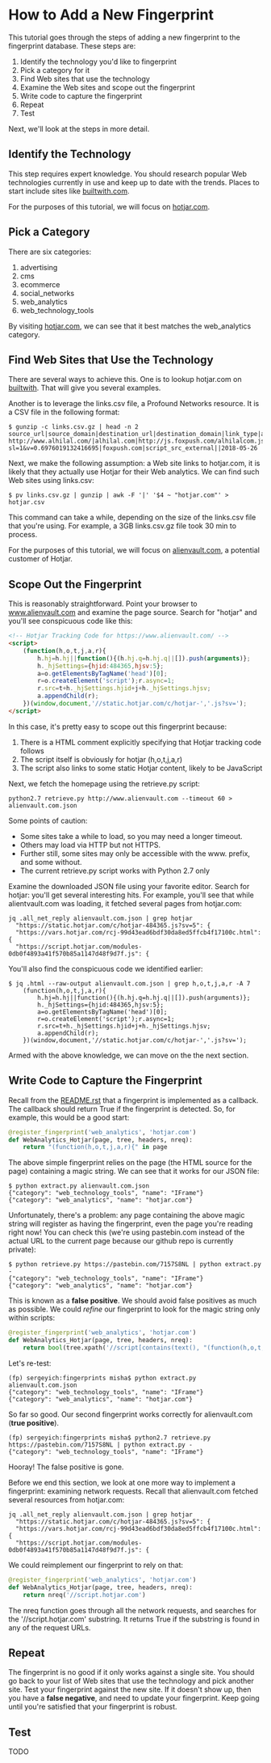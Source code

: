 # How to Add a New Fingerprint

This tutorial goes through the steps of adding a new fingerprint to the fingerprint database.
These steps are:

1. Identify the technology you'd like to fingerprint
2. Pick a category for it
3. Find Web sites that use the technology
4. Examine the Web sites and scope out the fingerprint
5. Write code to capture the fingerprint
6. Repeat
7. Test

Next, we'll look at the steps in more detail.

## Identify the Technology

This step requires expert knowledge.
You should research popular Web technologies currently in use and keep up to date with the trends.
Places to start include sites like [builtwith.com](https://trends.builtwith.com/).

For the purposes of this tutorial, we will focus on [hotjar.com](https://www.hotjar.com/).

## Pick a Category

There are six categories:

1. advertising
2. cms
3. ecommerce
4. social_networks
5. web_analytics
6. web_technology_tools

By visiting [hotjar.com](https://www.hotjar.com/), we can see that it best matches the web_analytics category.

## Find Web Sites that Use the Technology

There are several ways to achieve this.
One is to lookup hotjar.com on [builtwith](https://trends.builtwith.com/analytics/Hotjar).
That will give you several examples.

Another is to leverage the links.csv file, a Profound Networks resource.
It is a CSV file in the following format:

    $ gunzip -c links.csv.gz | head -n 2
    source_url|source_domain|destination_url|destination_domain|link_type|anchor_text|datestamp
    http://www.alhilal.com/|alhilal.com|http://js.foxpush.com/alhilalcom.js?sl=1&v=0.6976019132416695|foxpush.com|script_src_external||2018-05-26

Next, we make the following assumption: a Web site links to hotjar.com, it is likely that they actually use Hotjar for their Web analytics.
We can find such Web sites using links.csv:

    $ pv links.csv.gz | gunzip | awk -F '|' '$4 ~ "hotjar.com"' > hotjar.csv

This command can take a while, depending on the size of the links.csv file that you're using.
For example, a 3GB links.csv.gz file took 30 min to process.

For the purposes of this tutorial, we will focus on [alienvault.com](https://www.alienvault.com), a potential customer of Hotjar.

## Scope Out the Fingerprint

This is reasonably straightforward.
Point your browser to www.alienvault.com and examine the page source.
Search for "hotjar" and you'll see conspicuous code like this:

```html
<!-- Hotjar Tracking Code for https://www.alienvault.com/ -->
<script>
    (function(h,o,t,j,a,r){
        h.hj=h.hj||function(){(h.hj.q=h.hj.q||[]).push(arguments)};
        h._hjSettings={hjid:484365,hjsv:5};
        a=o.getElementsByTagName('head')[0];
        r=o.createElement('script');r.async=1;
        r.src=t+h._hjSettings.hjid+j+h._hjSettings.hjsv;
        a.appendChild(r);
    })(window,document,'//static.hotjar.com/c/hotjar-','.js?sv=');
</script>
```

In this case, it's pretty easy to scope out this fingerprint because:

1. There is a HTML comment explicitly specifying that Hotjar tracking code follows
2. The script itself is obviously for hotjar (h,o,t,j,a,r)
3. The script also links to some static Hotjar content, likely to be JavaScript

Next, we fetch the homepage using the retrieve.py script:

	python2.7 retrieve.py http://www.alienvault.com --timeout 60 > alienvault.com.json

Some points of caution:

- Some sites take a while to load, so you may need a longer timeout.
- Others may load via HTTP but not HTTPS.
- Further still, some sites may only be accessible with the www. prefix, and some without.
- The current retrieve.py script works with Python 2.7 only

Examine the downloaded JSON file using your favorite editor.
Search for hotjar: you'll get several interesting hits.
For example, you'll see that while alientvault.com was loading, it fetched several pages from hotjar.com:

	jq .all_net_reply alienvault.com.json | grep hotjar
	  "https://static.hotjar.com/c/hotjar-484365.js?sv=5": {
	  "https://vars.hotjar.com/rcj-99d43ead6bdf30da8ed5ffcb4f17100c.html": {
	  "https://script.hotjar.com/modules-0db0f4893a41f570b85a1147d48f9d7f.js": {

You'll also find the conspicuous code we identified earlier:

	$ jq .html --raw-output alienvault.com.json | grep h,o,t,j,a,r -A 7
		(function(h,o,t,j,a,r){
			h.hj=h.hj||function(){(h.hj.q=h.hj.q||[]).push(arguments)};
			h._hjSettings={hjid:484365,hjsv:5};
			a=o.getElementsByTagName('head')[0];
			r=o.createElement('script');r.async=1;
			r.src=t+h._hjSettings.hjid+j+h._hjSettings.hjsv;
			a.appendChild(r);
		})(window,document,'//static.hotjar.com/c/hotjar-','.js?sv=');

Armed with the above knowledge, we can move on the the next section.

## Write Code to Capture the Fingerprint 

Recall from the [README.rst](README.rst) that a fingerprint is implemented as a callback.
The callback should return True if the fingerprint is detected.
So, for example, this would be a good start:

```python
@register_fingerprint('web_analytics', 'hotjar.com')
def WebAnalytics_Hotjar(page, tree, headers, nreq):
    return "(function(h,o,t,j,a,r){" in page
```

The above simple fingerprint relies on the page (the HTML source for the page) containing a magic string.
We can see that it works for our JSON file:

    $ python extract.py alienvault.com.json
    {"category": "web_technology_tools", "name": "IFrame"}
    {"category": "web_analytics", "name": "hotjar.com"}

Unfortunately, there's a problem: any page containing the above magic string will register as having the fingerprint, even the page you're reading right now!
You can check this (we're using pastebin.com instead of the actual URL to the current page because our github repo is currently private):

    $ python retrieve.py https://pastebin.com/7157S8NL | python extract.py -
    {"category": "web_technology_tools", "name": "IFrame"}
    {"category": "web_analytics", "name": "hotjar.com"}

This is known as a **false positive**.
We should avoid false positives as much as possible.
We could _refine_ our fingerprint to look for the magic string only within scripts:

```python
@register_fingerprint('web_analytics', 'hotjar.com')
def WebAnalytics_Hotjar(page, tree, headers, nreq):
    return bool(tree.xpath('//script[contains(text(), "(function(h,o,t,j,a,r){")]'))
```

Let's re-test:

	(fp) sergeyich:fingerprints misha$ python extract.py alienvault.com.json
	{"category": "web_technology_tools", "name": "IFrame"}
	{"category": "web_analytics", "name": "hotjar.com"}

So far so good.  Our second fingerprint works correctly for alienvault.com (**true positive**).

	(fp) sergeyich:fingerprints misha$ python2.7 retrieve.py https://pastebin.com/7157S8NL | python extract.py -
	{"category": "web_technology_tools", "name": "IFrame"}

Hooray!  The false positive is gone.

Before we end this section, we look at one more way to implement a fingerprint: examining network requests.
Recall that alienvault.com fetched several resources from hotjar.com:

	jq .all_net_reply alienvault.com.json | grep hotjar
	  "https://static.hotjar.com/c/hotjar-484365.js?sv=5": {
	  "https://vars.hotjar.com/rcj-99d43ead6bdf30da8ed5ffcb4f17100c.html": {
	  "https://script.hotjar.com/modules-0db0f4893a41f570b85a1147d48f9d7f.js": {

We could reimplement our fingerprint to rely on that:

```python
@register_fingerprint('web_analytics', 'hotjar.com')
def WebAnalytics_Hotjar(page, tree, headers, nreq):
    return nreq('//script.hotjar.com')
```

The nreq function goes through all the network requests, and searches for the '//script.hotjar.com' substring.
It returns True if the substring is found in any of the request URLs.

## Repeat

The fingerprint is no good if it only works against a single site.
You should go back to your list of Web sites that use the technology and pick another site.
Test your fingerprint against the new site.
If it doesn't show up, then you have a **false negative**, and need to update your fingerprint.
Keep going until you're satisfied that your fingerprint is robust.

## Test

TODO

